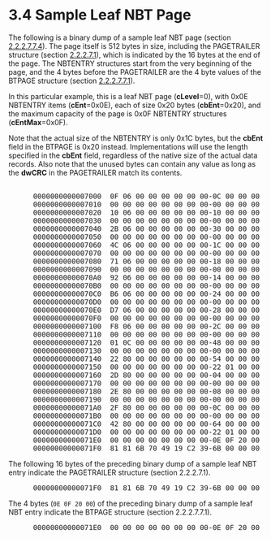 <html dir="LTR" xmlns:mshelp="http://msdn.microsoft.com/mshelp" xmlns:ddue="http://ddue.schemas.microsoft.com/authoring/2003/5" xmlns:xlink="http://www.w3.org/1999/xlink" xmlns:tool="http://www.microsoft.com/tooltip">
    <head>
        <meta http-equiv="Content-Type" content="text/html; CHARSET=utf-8"></meta>
        <meta name="save" content="history"></meta>
        <title>3.4 Sample Leaf NBT Page</title>
        <xml>
            <mshelp:toctitle title="3.4 Sample Leaf NBT Page"></mshelp:toctitle>
            <mshelp:rltitle title="[MS-PST]: Sample Leaf NBT Page"></mshelp:rltitle>
            <mshelp:keyword index="A" term="d829f62f-e1fa-45e3-918a-ad9d95b2660f"></mshelp:keyword>
            <mshelp:attr name="DCSext.ContentType" value="open specification"></mshelp:attr>
            <mshelp:attr name="AssetID" value="d829f62f-e1fa-45e3-918a-ad9d95b2660f"></mshelp:attr>
            <mshelp:attr name="TopicType" value="kbRef"></mshelp:attr>
            <mshelp:attr name="DCSext.Title" value="[MS-PST]: Sample Leaf NBT Page" />
        </xml>
    </head>
    <body>
        <div id="header">
            <h1 class="heading">3.4 Sample Leaf NBT Page</h1>
        </div>
        <div id="mainSection">
            <div id="mainBody">
                <div id="allHistory" class="saveHistory"></div>
                <div id="sectionSection0" class="section" name="collapseableSection">
                    

<p>The following is a binary dump of a sample leaf NBT page
(section <a href="28fb2116-0998-4485-9844-9711b95603ba.htm">2.2.2.7.7.4</a>).
The page itself is 512 bytes in size, including the PAGETRAILER structure
(section <a href="f4ccb38a-930a-4db4-98df-a69c195926ba.htm">2.2.2.7.1</a>),
which is indicated by the 16 bytes at the end of the page. The NBTENTRY
structures start from the very beginning of the page, and the 4 bytes before
the PAGETRAILER are the 4 byte values of the BTPAGE structure (section <a href="4f0cd8e7-c2d0-4975-90a4-d417cfca77f8.htm">2.2.2.7.7.1</a>).</p>

<p>In this particular example, this is a leaf NBT page (<b>cLevel</b>=0),
with 0x0E NBTENTRY items (<b>cEnt</b>=0x0E), each of size 0x20 bytes (<b>cbEnt</b>=0x20),
and the maximum capacity of the page is 0x0F NBTENTRY structures (<b>cEntMax</b>=0x0F).
</p>

<p>Note that the actual size of the NBTENTRY is only 0x1C
bytes, but the <b>cbEnt</b> field in the BTPAGE is 0x20 instead.
Implementations will use the length specified in the <b>cbEnt</b> field,
regardless of the native size of the actual data records. Also note that the
unused bytes can contain any value as long as the <b>dwCRC</b> in the
PAGETRAILER match its contents.</p>

<dl>
<dd>
<div><pre>  
 0000000000007000  0F 06 00 00 00 00 00 00-0C 00 00 00 00 00 00 00  *................*
 0000000000007010  00 00 00 00 00 00 00 00-00 00 00 00 02 00 00 00  *................*
 0000000000007020  10 06 00 00 00 00 00 00-10 00 00 00 00 00 00 00  *................*
 0000000000007030  00 00 00 00 00 00 00 00-00 00 00 00 02 00 00 00  *................*
 0000000000007040  2B 06 00 00 00 00 00 00-30 00 00 00 00 00 00 00  *+.......0.......*
 0000000000007050  00 00 00 00 00 00 00 00-00 00 00 00 02 00 00 00  *................*
 0000000000007060  4C 06 00 00 00 00 00 00-1C 00 00 00 00 00 00 00  *L...............*
 0000000000007070  00 00 00 00 00 00 00 00-00 00 00 00 02 00 00 00  *................*
 0000000000007080  71 06 00 00 00 00 00 00-18 00 00 00 00 00 00 00  *q...............*
 0000000000007090  00 00 00 00 00 00 00 00-00 00 00 00 02 00 00 00  *................*
 00000000000070A0  92 06 00 00 00 00 00 00-14 00 00 00 00 00 00 00  *................*
 00000000000070B0  00 00 00 00 00 00 00 00-00 00 00 00 02 00 00 00  *................*
 00000000000070C0  B6 06 00 00 00 00 00 00-24 00 00 00 00 00 00 00  *........$.......*
 00000000000070D0  00 00 00 00 00 00 00 00-00 00 00 00 02 00 00 00  *................*
 00000000000070E0  D7 06 00 00 00 00 00 00-28 00 00 00 00 00 00 00  *........(.......*
 00000000000070F0  00 00 00 00 00 00 00 00-00 00 00 00 02 00 00 00  *................*
 0000000000007100  F8 06 00 00 00 00 00 00-2C 00 00 00 00 00 00 00  *........,.......*
 0000000000007110  00 00 00 00 00 00 00 00-00 00 00 00 02 00 00 00  *................*
 0000000000007120  01 0C 00 00 00 00 00 00-48 00 00 00 00 00 00 00  *........H.......*
 0000000000007130  00 00 00 00 00 00 00 00-00 00 00 00 02 00 00 00  *................*
 0000000000007140  22 80 00 00 00 00 00 00-54 00 00 00 00 00 00 00  *&quot;.......T.......*
 0000000000007150  00 00 00 00 00 00 00 00-22 01 00 00 02 00 00 00  *........&quot;.......*
 0000000000007160  2D 80 00 00 00 00 00 00-04 00 00 00 00 00 00 00  *-...............*
 0000000000007170  00 00 00 00 00 00 00 00-00 00 00 00 02 00 00 00  *................*
 0000000000007180  2E 80 00 00 00 00 00 00-08 00 00 00 00 00 00 00  *................*
 0000000000007190  00 00 00 00 00 00 00 00-00 00 00 00 02 00 00 00  *................*
 00000000000071A0  2F 80 00 00 00 00 00 00-0C 00 00 00 00 00 00 00  */...............*
 00000000000071B0  00 00 00 00 00 00 00 00-00 00 00 00 02 00 00 00  *................*
 00000000000071C0  42 80 00 00 00 00 00 00-64 00 00 00 00 00 00 00  *B.......d.......*
 00000000000071D0  00 00 00 00 00 00 00 00-22 01 00 00 02 00 00 00  *........&quot;.......*
 00000000000071E0  00 00 00 00 00 00 00 00-0E 0F 20 00 00 00 00 00  *.......... .....*
 00000000000071F0  81 81 6B 70 49 19 C2 39-6B 00 00 00 00 00 00 00  *..kpI..9k.......*
</pre></div>
</dd></dl>

<p>The following 16 bytes of the preceding binary dump of a
sample leaf NBT entry indicate the PAGETRAILER structure (section 2.2.2.7.1).</p>

<dl>
<dd>
<div><pre> 00000000000071F0  81 81 6B 70 49 19 C2 39-6B 00 00 00 00 00 00 00  *..kpI..9k.......*
</pre></div>
</dd></dl>

<p>The 4 bytes (<code>0E 0F 20 00</code>) of
the preceding binary dump of a sample leaf NBT entry indicate the BTPAGE
structure (section 2.2.2.7.7.1).</p>

<dl>
<dd>
<div><pre> 00000000000071E0  00 00 00 00 00 00 00 00-0E 0F 20 00 00 00 00 00  *.......... .....*
</pre></div>
</dd>
<dd>
<div><pre> 
</pre></div>
</dd></dl>
                </div>
            </div>
        </div>
    </body>
</html>